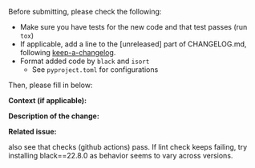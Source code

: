Before submitting, please check the following:
- Make sure you have tests for the new code and that test passes (run `tox`)
- If applicable, add a line to the [unreleased] part of CHANGELOG.md, following [keep-a-changelog](https://keepachangelog.com/en/1.0.0/).
- Format added code by `black` and `isort`
  - See `pyproject.toml` for configurations

Then, please fill in below:

**Context (if applicable):**


**Description of the change:**


**Related issue:**


also see that checks (github actions) pass.
If lint check keeps failing, try installing black==22.8.0 as behavior seems to vary across versions.




